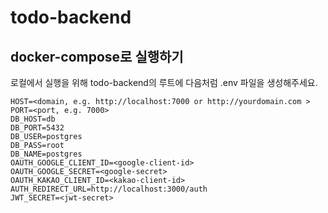 # todo-backend

## docker-compose로 실행하기

로컬에서 실행을 위해 todo-backend의 루트에 다음처럼 .env 파일을 생성해주세요.

```
HOST=<domain, e.g. http://localhost:7000 or http://yourdomain.com >
PORT=<port, e.g. 7000>
DB_HOST=db
DB_PORT=5432
DB_USER=postgres
DB_PASS=root
DB_NAME=postgres
OAUTH_GOOGLE_CLIENT_ID=<google-client-id>
OAUTH_GOOGLE_SECRET=<google-secret>
OAUTH_KAKAO_CLIENT_ID=<kakao-client-id>
AUTH_REDIRECT_URL=http://localhost:3000/auth
JWT_SECRET=<jwt-secret>
```

